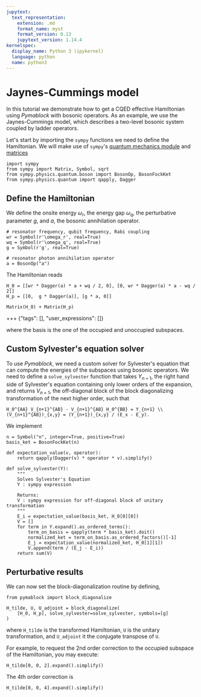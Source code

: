 ```yaml
---
jupytext:
  text_representation:
    extension: .md
    format_name: myst
    format_version: 0.13
    jupytext_version: 1.14.4
kernelspec:
  display_name: Python 3 (ipykernel)
  language: python
  name: python3
---
```


# Jaynes-Cummings model

In this tutorial we demonstrate how to get a CQED effective Hamiltonian using
_Pymablock_ with bosonic operators.
As an example, we use the Jaynes-Cummings model, which describes a two-level
bosonic system coupled by ladder operators.

Let's start by importing the `sympy` functions we need to define the Hamiltonian. We will make use of `sympy`'s [quantum mechanics module](https://docs.sympy.org/latest/modules/physics/quantum/index.html) and [matrices](https://docs.sympy.org/latest/tutorials/intro-tutorial/matrices.html)

```{code-cell} ipython3
import sympy
from sympy import Matrix, Symbol, sqrt
from sympy.physics.quantum.boson import BosonOp, BosonFockKet
from sympy.physics.quantum import qapply, Dagger
```

## Define the Hamiltonian

We define the onsite energy $\omega_r$, the energy gap $\omega_q$,
the perturbative parameter $g$, and $a$, the bosonic annihilation
operator.

```{code-cell} ipython3
# resonator frequency, qubit frequency, Rabi coupling
wr = Symbol(r'\omega_r', real=True)
wq = Symbol(r'\omega_q', real=True)
g = Symbol(r'g', real=True)

# resonator photon annihilation operator
a = BosonOp("a")
```

The Hamiltonian reads

```{code-cell} ipython3
H_0 = [[wr * Dagger(a) * a + wq / 2, 0], [0, wr * Dagger(a) * a - wq / 2]]
H_p = [[0,  g * Dagger(a)], [g * a, 0]]

Matrix(H_0) + Matrix(H_p)
```

+++ {"tags": [], "user_expressions": []}

where the basis is the one of the occupied and unoccupied subspaces.

## Custom Sylvester's equation solver

To use _Pymablock_, we need a custom solver for Sylvester's equation that can
compute the energies of the subspaces using bosonic operators.
We need to define a `solve_sylvester` function that takes $Y_{n+1}$, the right hand side of Sylvester's equation containing only lower orders of the expansion, and returns
$V_{n+1}$, the off-diagonal block of the block diagonalizing transformation of the next higher order, such that

```{math}
H_0^{AA} V_{n+1}^{AB} - V_{n+1}^{AB} H_0^{BB} = Y_{n+1} \\
(V_{n+1}^{AB})_{x,y} = (Y_{n+1})_{x,y} / (E_x - E_y).
```

We implement

```{code-cell} ipython3
n = Symbol("n", integer=True, positive=True)
basis_ket = BosonFockKet(n)

def expectation_value(v, operator):
    return qapply(Dagger(v) * operator * v).simplify()

def solve_sylvester(Y):
    """
    Solves Sylvester's Equation
    Y : sympy expression

    Returns:
    V : sympy expression for off-diagonal block of unitary transformation
    """
    E_i = expectation_value(basis_ket, H_0[0][0])
    V = []
    for term in Y.expand().as_ordered_terms():
        term_on_basis = qapply(term * basis_ket).doit()
        normalized_ket = term_on_basis.as_ordered_factors()[-1]
        E_j = expectation_value(normalized_ket, H_0[1][1])
        V.append(term / (E_j - E_i))
    return sum(V)
```

## Perturbative results

We can now set the block-diagonalization routine by defining,

```{code-cell} ipython3
from pymablock import block_diagonalize

H_tilde, U, U_adjoint = block_diagonalize(
    [H_0, H_p], solve_sylvester=solve_sylvester, symbols=[g]
)
```

where `H_tilde` is the transformed Hamiltonian, `U` is the unitary
transformation, and `U_adjoint` it the conjugate transpose of `U`.

For example, to request the 2nd order correction to the occupied subspace of
the Hamiltonian, you may execute:

```{code-cell} ipython3
H_tilde[0, 0, 2].expand().simplify()
```

The 4th order correction is

```{code-cell} ipython3
H_tilde[0, 0, 4].expand().simplify()
```
